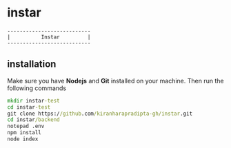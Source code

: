 # instar
```
---------------------------
|          Instar         |
---------------------------
```
## installation
Make sure you have **Nodejs** and **Git** installed on your machine. Then run the following commands
```cmd
mkdir instar-test
cd instar-test
git clone https://github.com/kiranharapradipta-gh/instar.git
cd instar/backend
notepad .env
npm install
node index
```
